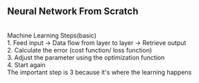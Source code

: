 <h2>Neural Network From Scratch</h2>
<br>
Machine Learning Steps(basic)
<br>
1. Feed input -> Data flow from layer to layer -> Retrieve output
<br>
2. Calculate the error (cost function/ loss function)
<br>
3. Adjust the parameter using the optimization function
<br>
4. Start again
<br>
The important step is 3 because it's where the learning happens
